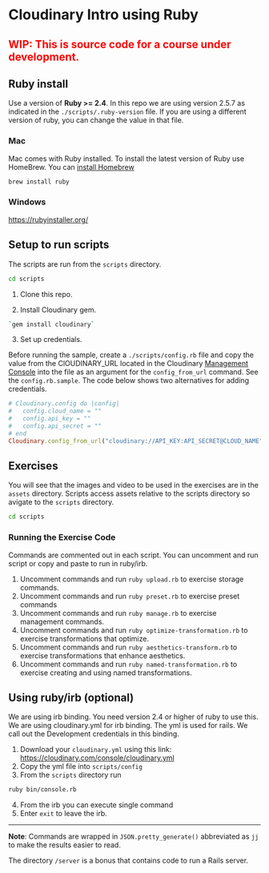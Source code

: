 # Cloudinary Intro using Ruby #

<h2 style="color:red">WIP: This is source code for a course under development.</h2>

## Ruby install

Use a version of **Ruby >= 2.4**.  In this repo we are using version 2.5.7 as indicated in the `./scripts/.ruby-version` file.  If you are using a different version of ruby, you can change the value in that file.

### Mac
Mac comes with Ruby installed.
To install the latest version of Ruby use HomeBrew.  You can [install Homebrew](https://brew.sh/) 

```bash
brew install ruby
```

### Windows

https://rubyinstaller.org/

## Setup to run scripts

The scripts are run from the `scripts` directory.

```bash
cd scripts
```

1. Clone this repo.

2. Install Cloudinary gem. 

```bash 
`gem install cloudinary`
```

3. Set up credentials.

Before running the sample, create a `./scripts/config.rb` file and copy the value from the ClOUDINARY_URL located in the Cloudinary [Management Console](https://cloudinary.com/console) into the file as an argument for the `config_from_url` command.  See the `config.rb.sample`.  The code below shows two alternatives for adding credentials.

```ruby
# Cloudinary.config do |config|
#   config.cloud_name = ""
#   config.api_key = ""
#   config.api_secret = ""
# end
Cloudinary.config_from_url("cloudinary://API_KEY:API_SECRET@CLOUD_NAME")
```

## Exercises
You will see that the images and video to be used in the exercises are in the `assets` directory.  Scripts access assets relative to the scripts directory so avigate to the `scripts` directory.  

```bash
cd scripts
```

### Running the Exercise Code

Commands are commented out in each script.  You can uncomment and run script or copy and paste to run in ruby/irb.

1. Uncomment commands and run `ruby upload.rb` to exercise storage commands.
1. Uncomment commands and run `ruby preset.rb` to exercise preset commands
1. Uncomment commands and run `ruby manage.rb` to exercise management commands.
1. Uncomment commands and run `ruby optimize-transformation.rb` to exercise transformations that optimize.
1. Uncomment commands and run `ruby aesthetics-transform.rb` to exercise transformations that enhance aesthetics.
1. Uncomment commands and run `ruby named-transformation.rb` to exercise creating and using named transformations.

## Using ruby/irb (optional)

We are using irb binding. You need version 2.4 or higher of ruby to use this.  We are using cloudinary.yml for irb binding.  The yml is used for rails.  We call out the Development credentials in this binding.

1. Download your `cloudinary.yml` using this link: https://cloudinary.com/console/cloudinary.yml
2. Copy the yml file into `scripts/config`
3. From the `scripts` directory run 

```bash
ruby bin/console.rb
```
4. From the irb you can execute single command
5. Enter `exit` to leave the irb.

---

**Note**: Commands are wrapped in `JSON.pretty_generate()` abbreviated as `jj`  to make the results easier to read.  






The directory `/server` is a bonus that contains code to run a Rails server.


